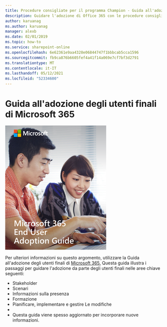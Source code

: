 ```yaml
---
title: Procedure consigliate per il programma Champion - Guida all'adozione da parte dell'utente finale di Microsoft 365
description: Guidare l'adozione di Office 365 con le procedure consigliate per il programma Champion e la Guida all'adozione degli utenti finali di Microsoft 365.
author: karuanag
ms.author: karuanag
manager: alexb
ms.date: 02/01/2019
ms.topic: how-to
ms.service: sharepoint-online
ms.openlocfilehash: 6e62361e9aa4328e06844747f1bbbcab5cca1596
ms.sourcegitcommit: fb9ca876b6605fef4a41f14a069e7cf7bf3d2791
ms.translationtype: MT
ms.contentlocale: it-IT
ms.lasthandoff: 05/12/2021
ms.locfileid: "52334600"
---
```

# <a name="microsoft-365-end-user-adoption-guide"></a>Guida all'adozione degli utenti finali di Microsoft 365

![Guida all'adozione di Microsoft 365](media/m365euguide.png)

Per ulteriori informazioni su questo argomento, utilizzare la Guida all'adozione degli utenti finali di [Microsoft 365.](https://aka.ms/adoptionguide) Questa guida illustra i passaggi per guidare l'adozione da parte degli utenti finali nelle aree chiave seguenti:

- Stakeholder
- Scenari
- Informazioni sulla presenza
- Formazione 
- Pianificare, implementare e gestire Le modifiche
- 
- Questa guida viene spesso aggiornato per incorporare nuove informazioni.